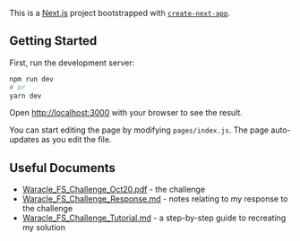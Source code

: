 This is a [Next.js](https://nextjs.org/) project bootstrapped with [`create-next-app`](https://github.com/vercel/next.js/tree/canary/packages/create-next-app).

## Getting Started

First, run the development server:

```bash
npm run dev
# or
yarn dev
```

Open [http://localhost:3000](http://localhost:3000) with your browser to see the result.

You can start editing the page by modifying `pages/index.js`. The page auto-updates as you edit the file.

## Useful Documents

- [Waracle_FS_Challenge_Oct20.pdf](https://github.com/stuartmoir1/waracle-cake-app/blob/master/Waracle_FS_Challenge_Oct20.pdf "Waracle_FS_Challenge_Oct20.pdf") - the challenge
- [Waracle_FS_Challenge_Response.md](https://github.com/stuartmoir1/waracle-cake-app/blob/master/Waracle_FS_Challenge_Response.md "Waracle_FS_Challenge_Response.md") - notes relating to my response to the challenge
- [Waracle_FS_Challenge_Tutorial.md](https://github.com/stuartmoir1/waracle-cake-app/blob/master/Waracle_FS_Challenge_Tutorial.md "Waracle_FS_Challenge_Tutorial.md") - a step-by-step guide to recreating my solution
